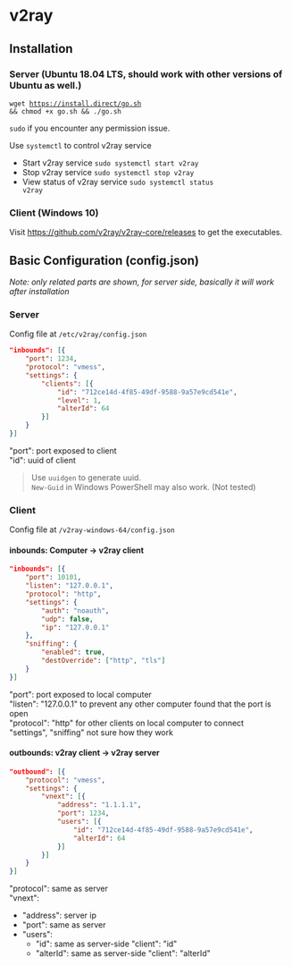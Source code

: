 # v2ray
## Installation
### Server (Ubuntu 18.04 LTS, should work with other versions of Ubuntu as well.)
<code>wget https://install.direct/go.sh && chmod +x go.sh && ./go.sh</code>

<code>sudo</code> if you encounter any permission issue.

Use <code>systemctl</code> to control v2ray service
* Start v2ray service <code>sudo systemctl start v2ray</code>
* Stop v2ray service <code>sudo systemctl stop v2ray</code>
* View status of v2ray service <code>sudo systemctl status v2ray</code>

### Client (Windows 10)
Visit https://github.com/v2ray/v2ray-core/releases to get the executables.

## Basic Configuration (config.json)
*Note: only related parts are shown, for server side, basically it will work after installation*
### Server
Config file at <code>/etc/v2ray/config.json</code>
```json
"inbounds": [{
    "port": 1234,
    "protocol": "vmess",
    "settings": {
        "clients": [{
            "id": "712ce14d-4f85-49df-9588-9a57e9cd541e",
            "level": 1,
            "alterId": 64
        }]
    }
}]
```
"port": port exposed to client\
"id": uuid of client
> Use <code>uuidgen</code> to generate uuid.\
> <code>New-Guid</code> in Windows PowerShell may also work. (Not tested)

### Client
Config file at <code>/v2ray-windows-64/config.json</code>

#### inbounds: Computer -> v2ray client
```json
"inbounds": [{
    "port": 10101,
    "listen": "127.0.0.1",
    "protocol": "http",
    "settings": {
        "auth": "noauth",
        "udp": false,
        "ip": "127.0.0.1"
    },
    "sniffing": {
        "enabled": true,
        "destOverride": ["http", "tls"]
    }
}]
```
"port": port exposed to local computer\
"listen": "127.0.0.1" to prevent any other computer found that the port is open\
"protocol": "http" for other clients on local computer to connect\
"settings", "sniffing" not sure how they work

#### outbounds: v2ray client -> v2ray server
```json
"outbound": [{
    "protocol": "vmess",
    "settings": {
        "vnext": [{
            "address": "1.1.1.1",
            "port": 1234,
            "users": [{
                "id": "712ce14d-4f85-49df-9588-9a57e9cd541e",
                "alterId": 64
            }]
        }]
    }
}]
```
"protocol": same as server\
"vnext":
- "address": server ip
- "port": same as server
- "users":
    - "id": same as server-side "client": "id"
    - "alterId": same as server-side "client": "alterId"
